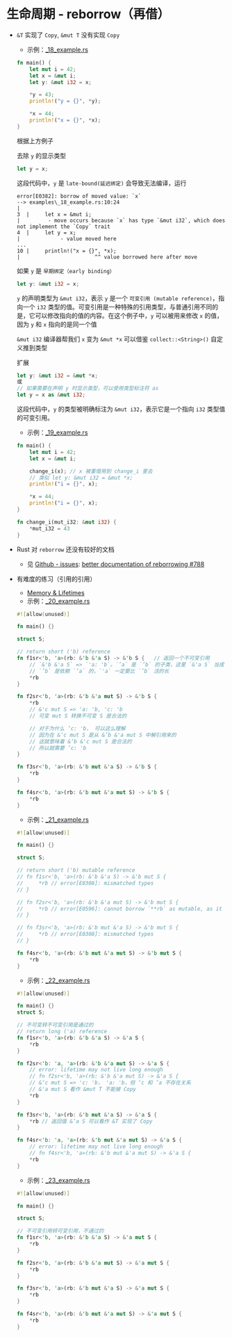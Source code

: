 # 生命周期 - reborrow（再借）

- `&T` 实现了 `Copy`, `&mut T` 没有实现 `Copy`
    - 示例：[_18_example.rs](./_18_example.rs)


    ```rust
    fn main() {
        let mut i = 42;
        let x = &mut i;
        let y: &mut i32 = x;

        *y = 43;
        println!("y = {}", *y);

        *x = 44;
        println!("x = {}", *x);
    }
    ```

    根据上方例子 

    去除 `y` 的显示类型  

    ```rust
    let y = x;
    ```

    这段代码中，`y` 是 `late-bound(延迟绑定)` 会导致无法编译，运行

    ```
    error[E0382]: borrow of moved value: `x`
    --> examples\_18_example.rs:10:24
    |
    3  |     let x = &mut i;
    |         - move occurs because `x` has type `&mut i32`, which does not implement the `Copy` trait
    4  |     let y = x;
    |             - value moved here
    ...
    10 |     println!("x = {}", *x);
    |                        ^^ value borrowed here after move
    ```

    如果 `y` 是 `早期绑定（early binding）` 
    
    ```rust
    let y: &mut i32 = x;
    ```
    `y` 的声明类型为 `&mut i32`，表示 `y` 是一个 `可变引用 (mutable reference)`，指向一个 `i32` 类型的值。可变引用是一种特殊的引用类型，与普通引用不同的是，它可以修改指向的值的内容。在这个例子中，`y` 可以被用来修改 `x` 的值，因为 `y` 和 `x` 指向的是同一个值

    `&mut i32` 编译器帮我们 `x` 变为 `&mut *x` 可以借鉴 `collect::<String>()` 自定义推到类型
    
    扩展
    ```rust
    let y: &mut i32 = &mut *x;
    或
    // 如果需要在声明 y 时显示类型，可以使用类型标注符 as
    let y = x as &mut i32;
    ```

    这段代码中，`y` 的类型被明确标注为 `&mut i32`，表示它是一个指向 `i32` 类型值的可变引用。

    - 示例：[_19_example.rs](./_19_example.rs)

    ```rust
    fn main() {
        let mut i = 42;
        let x = &mut i;

        change_i(x); // x 被重借用到 change_i 里去
        // 类似 let y: &mut i32 = &mut *x;
        println!("i = {}", x);

        *x = 44;
        println!("i = {}", x);
    }

    fn change_i(mut_i32: &mut i32) {
        *mut_i32 = 43
    }
    ```


- Rust 对 `reborrow` 还没有较好的文档
    - 见 [Github - issues](https://github.com/rust-lang/reference): [better documentation of reborrowing #788](https://github.com/rust-lang/reference/issues/788)
- 有难度的练习（引用的引用）
    - [Memory & Lifetimes](https://cheats.rs/#memory-lifetimes)
    - 示例：[_20_example.rs](./_20_example.rs)

    ```rust
    #![allow(unused)]

    fn main() {}

    struct S;

    // return short ('b) reference
    fn f1sr<'b, 'a>(rb: &'b &'a S) -> &'b S {   // 返回一个不可变引用
        // `&'b &'a S` => `'a: 'b`。`’a` 是 `‘b` 的子类，这里 `&'a S` 当成 T 
        // `’b` 是依赖 `‘a` 的，`'a` 一定要比 `’b` 活的长
        *rb
    }

    fn f2sr<'b, 'a>(rb: &'b &'a mut S) -> &'b S {
        *rb
        // &'c mut S => 'a: 'b, 'c: 'b
        // 可变 mut S 转换不可变 S 是合法的

        // 对于为什么 ’c: 'b， 可以这么理解
        // 因为在 &‘c mut S 是从 &’b &'a mut S 中解引用来的
        // 这就意味着 &‘b &'c mut S 是合法的
        // 所以就需要 ’c: 'b
    }

    fn f3sr<'b, 'a>(rb: &'b mut &'a S) -> &'b S {
        *rb
    }

    fn f4sr<'b, 'a>(rb: &'b mut &'a mut S) -> &'b S {
        *rb
    }
    ```

    - 示例：[_21_example.rs](./_21_example.rs)

    ```rust
    #![allow(unused)]

    fn main() {}

    struct S;

    // return short ('b) mutable reference
    // fn f1sr<'b, 'a>(rb: &'b &'a S) -> &'b mut S {
    //     *rb // error[E0308]: mismatched types
    // }

    // fn f2sr<'b, 'a>(rb: &'b &'a mut S) -> &'b mut S {
    //     *rb // error[E0596]: cannot borrow `**rb` as mutable, as it is behind a `&` reference
    // }

    // fn f3sr<'b, 'a>(rb: &'b mut &'a S) -> &'b mut S {
    //     *rb // error[E0308]: mismatched types
    // }

    fn f4sr<'b, 'a>(rb: &'b mut &'a mut S) -> &'b mut S {
        *rb
    }
    ```

    - 示例：[_22_example.rs](./_22_example.rs)

    ```rust
    #![allow(unused)]

    fn main() {}
    struct S;

    // 不可变转不可变引用是通过的
    // return long ('a) reference
    fn f1sr<'b, 'a>(rb: &'b &'a S) -> &'a S {
        *rb
    }

    fn f2sr<'b: 'a, 'a>(rb: &'b &'a mut S) -> &'a S {
        // error: lifetime may not live long enough
        // fn f2sr<'b, 'a>(rb: &'b &'a mut S) -> &'a S {
        // &‘c mut S => 'c: 'b， 'a: 'b，但 ‘c 和 ’a 不存在关系
        // &'a mut S 看作 &mut T 不能被 Copy
        *rb
    }

    fn f3sr<'b, 'a>(rb: &'b mut &'a S) -> &'a S {
        *rb // 返回值 &’a S 可以看作 &T 实现了 Copy
    }

    fn f4sr<'b: 'a, 'a>(rb: &'b mut &'a mut S) -> &'a S {
        // error: lifetime may not live long enough
        // fn f4sr<'b, 'a>(rb: &'b mut &'a mut S) -> &'a S {
        *rb
    }
    ```

    - 示例：[_23_example.rs](./_23_example.rs)

    ```rust
    #![allow(unused)]

    fn main() {}

    struct S;

    // 不可变引用转可变引用，不通过的
    fn f1sr<'b, 'a>(rb: &'b &'a S) -> &'a mut S {
        *rb
    }

    fn f2sr<'b, 'a>(rb: &'b &'a mut S) -> &'a mut S {
        *rb
    }

    fn f3sr<'b, 'a>(rb: &'b mut &'a S) -> &'a mut S {
        *rb
    }

    fn f4sr<'b, 'a>(rb: &'b mut &'a mut S) -> &'a mut S {
        *rb
    }
    ```

